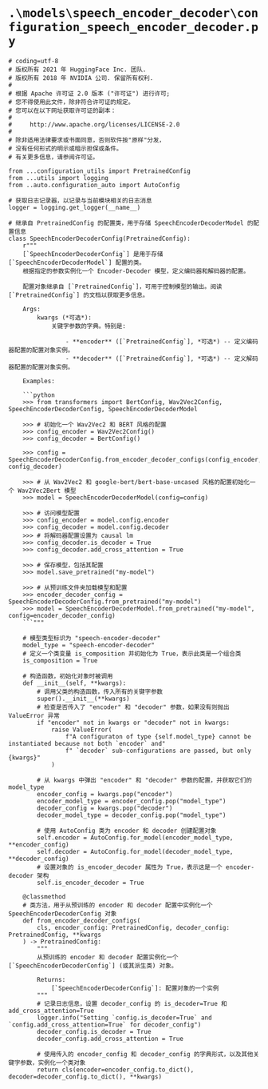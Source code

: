 # `.\models\speech_encoder_decoder\configuration_speech_encoder_decoder.py`

```
# coding=utf-8
# 版权所有 2021 年 HuggingFace Inc. 团队.
# 版权所有 2018 年 NVIDIA 公司. 保留所有权利.
#
# 根据 Apache 许可证 2.0 版本 ("许可证") 进行许可;
# 您不得使用此文件，除非符合许可证的规定。
# 您可以在以下网址获取许可证的副本：
#
#     http://www.apache.org/licenses/LICENSE-2.0
#
# 除非适用法律要求或书面同意，否则软件按"原样"分发，
# 没有任何形式的明示或暗示担保或条件。
# 有关更多信息，请参阅许可证。

from ...configuration_utils import PretrainedConfig
from ...utils import logging
from ..auto.configuration_auto import AutoConfig

# 获取日志记录器，以记录与当前模块相关的日志消息
logger = logging.get_logger(__name__)

# 继承自 PretrainedConfig 的配置类，用于存储 SpeechEncoderDecoderModel 的配置信息
class SpeechEncoderDecoderConfig(PretrainedConfig):
    r"""
    [`SpeechEncoderDecoderConfig`] 是用于存储 [`SpeechEncoderDecoderModel`] 配置的类。
    根据指定的参数实例化一个 Encoder-Decoder 模型，定义编码器和解码器的配置。

    配置对象继承自 [`PretrainedConfig`]，可用于控制模型的输出。阅读 [`PretrainedConfig`] 的文档以获取更多信息。

    Args:
        kwargs (*可选*):
            关键字参数的字典。特别是:

                - **encoder** ([`PretrainedConfig`], *可选*) -- 定义编码器配置的配置对象实例。
                - **decoder** ([`PretrainedConfig`], *可选*) -- 定义解码器配置的配置对象实例。

    Examples:

    ```python
    >>> from transformers import BertConfig, Wav2Vec2Config, SpeechEncoderDecoderConfig, SpeechEncoderDecoderModel

    >>> # 初始化一个 Wav2Vec2 和 BERT 风格的配置
    >>> config_encoder = Wav2Vec2Config()
    >>> config_decoder = BertConfig()

    >>> config = SpeechEncoderDecoderConfig.from_encoder_decoder_configs(config_encoder, config_decoder)

    >>> # 从 Wav2Vec2 和 google-bert/bert-base-uncased 风格的配置初始化一个 Wav2Vec2Bert 模型
    >>> model = SpeechEncoderDecoderModel(config=config)

    >>> # 访问模型配置
    >>> config_encoder = model.config.encoder
    >>> config_decoder = model.config.decoder
    >>> # 将解码器配置设置为 causal lm
    >>> config_decoder.is_decoder = True
    >>> config_decoder.add_cross_attention = True

    >>> # 保存模型，包括其配置
    >>> model.save_pretrained("my-model")

    >>> # 从预训练文件夹加载模型和配置
    >>> encoder_decoder_config = SpeechEncoderDecoderConfig.from_pretrained("my-model")
    >>> model = SpeechEncoderDecoderModel.from_pretrained("my-model", config=encoder_decoder_config)
    ```"""
    
    # 模型类型标识为 "speech-encoder-decoder"
    model_type = "speech-encoder-decoder"
    # 定义一个类变量 is_composition 并初始化为 True，表示此类是一个组合类
    is_composition = True

    # 构造函数，初始化对象时被调用
    def __init__(self, **kwargs):
        # 调用父类的构造函数，传入所有的关键字参数
        super().__init__(**kwargs)
        # 检查是否传入了 "encoder" 和 "decoder" 参数，如果没有则抛出 ValueError 异常
        if "encoder" not in kwargs or "decoder" not in kwargs:
            raise ValueError(
                f"A configuraton of type {self.model_type} cannot be instantiated because not both `encoder` and"
                f" `decoder` sub-configurations are passed, but only {kwargs}"
            )

        # 从 kwargs 中弹出 "encoder" 和 "decoder" 参数的配置，并获取它们的 model_type
        encoder_config = kwargs.pop("encoder")
        encoder_model_type = encoder_config.pop("model_type")
        decoder_config = kwargs.pop("decoder")
        decoder_model_type = decoder_config.pop("model_type")

        # 使用 AutoConfig 类为 encoder 和 decoder 创建配置对象
        self.encoder = AutoConfig.for_model(encoder_model_type, **encoder_config)
        self.decoder = AutoConfig.for_model(decoder_model_type, **decoder_config)
        # 设置对象的 is_encoder_decoder 属性为 True，表示这是一个 encoder-decoder 架构
        self.is_encoder_decoder = True

    @classmethod
    # 类方法，用于从预训练的 encoder 和 decoder 配置中实例化一个 SpeechEncoderDecoderConfig 对象
    def from_encoder_decoder_configs(
        cls, encoder_config: PretrainedConfig, decoder_config: PretrainedConfig, **kwargs
    ) -> PretrainedConfig:
        """
        从预训练的 encoder 和 decoder 配置实例化一个 [`SpeechEncoderDecoderConfig`] (或其派生类) 对象。

        Returns:
            [`SpeechEncoderDecoderConfig`]: 配置对象的一个实例
        """
        # 记录日志信息，设置 decoder_config 的 is_decoder=True 和 add_cross_attention=True
        logger.info("Setting `config.is_decoder=True` and `config.add_cross_attention=True` for decoder_config")
        decoder_config.is_decoder = True
        decoder_config.add_cross_attention = True

        # 使用传入的 encoder_config 和 decoder_config 的字典形式，以及其他关键字参数，实例化一个类对象
        return cls(encoder=encoder_config.to_dict(), decoder=decoder_config.to_dict(), **kwargs)
```